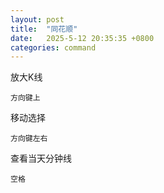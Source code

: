 ```yaml
---
layout: post
title:  "同花顺"
date:   2025-5-12 20:35:35 +0800
categories: command
---
```


放大K线
```
方向键上
```

移动选择
```
方向键左右
```

查看当天分钟线
```
空格
```